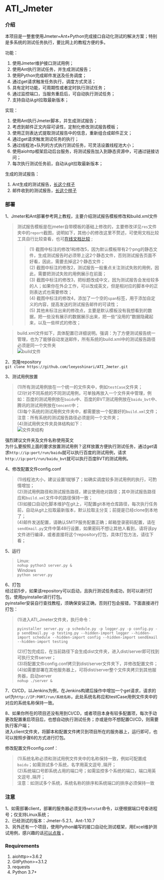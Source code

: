 # ATI_Jmeter
### 介绍
本项目是一整套使用Jmeter+Ant+Python完成接口自动化测试的解决方案；特别是多系统的测试任务执行，要比网上的教程方便的多。<br>

功能：<br>
1. 使用Jmeter维护接口测试用例；
2. 使用Ant执行测试任务，并生成测试报告；
3. 使用Python完成邮件发送及任务调度；
4. 通过get请求触发任务执行，调度方式灵活；
5. 具有定时功能，可周期性或者定时执行测试任务；
6. 通过监控端口，当服务重启后，可自动执行测试任务；
7. 支持自动从git拉取最新版本；

实现：<br>
1. 使用Ant执行Jmeter脚本，并生成测试报告；
2. 考虑到邮件正文内容可读性，定制化修改测试报告模板；
3. 使用正则表达式提取测试报告中的信息，重新组合成邮件正文；
4. 通过get请求触发测试任务的执行；
5. 通过线程池+队列的方式执行测试任务，可灵活设置线程池大小；
6. 使用aiohttp框架启动后台服务，将测试报告加入到静态资源中，可通过链接访问；
7. 每次执行测试任务前，自动从git拉取最新版本；

生成的测试报告：<br>
1. Ant生成的测试报告，[长这个样子](https://github.com/leeyoshinari/ATI_Jmeter/blob/master/report/Baidu_AutoTest_Report20200512012447.html) <br>
2. 邮件收到的测试报告，[长这个样子](https://github.com/leeyoshinari/ATI_Jmeter/blob/master/report/send_Baidu_AutoTest_Report20200512012447.html) <br>

### 部署
1、Jmeter和Ant部署参考网上教程，主要介绍测试报告模板修改和build.xml文件<br>
> 测试报告模板是在jmeter自带模板的基础上修改的，主要修改详见`res`文件夹中的`report`截图，说明如下，其他小的修改这里不赘述，可使用文档比较工具自行比较查看，也可[在线文档比较](http://www.jq22.com/textDifference) ;<br>
>> (1) 截图中标注的修改1和修改5，因为默认模板带有2个png的静态文件，生成测试报告时必须带上这2个静态文件，否则测试报告页面不好看，因此，需要去掉这2个静态文件；<br>
>> (2) 截图中标注的修改2，测试报告一般重点关注测试失败的用例，因此，需要把测试失败的用例展示在前面；<br>
>> (3) 截图中标注的修改3，把标题改成中文，因为测试报告会发给较多的人；如果你在外企工作，可以改成英文，但是相对应的脚本中的正则表达式也需要修改；<br>
>> (4) 截图中标注的修改4，添加了一个空的`span`标签，用于添加自定义的内容，提高发送的测试报告邮件的可读性；<br>
>> (5) 其他未标注出来的修改点，主要是默认模板没有我想看到的数据，把一些没有展示的数据展示出来，把一些“没用的”数据隐藏起来，以及一些样式的修改；<br>

> build.xml文件如下，具体配置已详细说明。强调：为了方便测试报告统一管理，也为了能够自动发送邮件，所有系统的build.xml中的测试报告路径必须是同一个文件夹<br>
    ![build文件](https://github.com/leeyoshinari/ATI_Jmeter/blob/master/res/build.png)

2、克隆repository<br>
    ```git clone https://github.com/leeyoshinari/ATI_Jmeter.git``` <br>

3、测试用例放置<br>
> (1)所有测试用例放在一个统一的文件夹中，例如`testCase`文件夹；<br>
> (2)针对不同系统的不同测试用例，可单独再放入一个文件夹中管理，例如：百度的测试用例放在`baidu`中、百度的BVT测试用例放在`baidu_bvt`中、腾讯的测试用例放在`tencent`中；<br>
> (3)每个系统的测试用例文件夹中，都需要放一个配置好的`build.xml`文件；注意：所有系统的测试报告路径必须是同一个文件夹；<br>
> (4)测试用例文件夹具体结构如下：<br>
> ![文件夹结构](https://github.com/leeyoshinari/ATI_Jmeter/blob/master/res/file_structure.png)

强烈建议文件夹及文件名称使用英文<br>
为什么要按照上面的要求放置测试用例？这样放置方便执行测试任务，通过get请求`http://ip:port/run/baidu`就可以执行百度的测试用例，请求`http://ip:port/run/baidu_bvt`就可以执行百度BVT的测试用例。<br>

4、修改配置文件config.conf<br>
> (1)线程池大小，建议设置1就够了；如确实调度较多测试用例的执行，可酌情增加；<br>
> (2)测试用例路径和测试报告路径，建议使用绝对路径；其中测试报告路径应和`build.xml`文件中的路径保持一致；<br>
> (3)如接口自动化脚本维护在git上，可配置git本地仓库路径，每次执行任务前，自动从git上拉取最新版本，默认拉取主分支；前提是已经clone到本地了；<br>
> (4)邮件发送配置，请确认SMTP服务配置正确；邮箱登录密码配置，请在`sendEmail.py`文件中第48行设置，如果密码不想让其他人看到，请将该py文件进行编译，或者直接将这个repository打包，具体打包方法，请往下看；<br>

5、运行<br>
> Linux:<br>
> ```nohup python3 server.py &``` <br>
> Windows<br>
> ```python server.py``` <br>

6、打包<br>
经过前5步，如果该repository可以启动，且执行测试任务成功，则可以进行打包，使用pyinstaller进行打包。<br>
pyinstaller安装自行查找教程，须确保安装正确，否则打包会报错，下面直接进行打包：
> (1)进入ATI_Jmeter文件夹，执行命令：<br>
> ```shell
> pyinstaller server.py -p schedule.py -p logger.py -p config.py -p sendEmail.py -p testing.py --hidden-import logger --hidden-import schedule --hidden-import config --hidden-import sendEmail --hidden-import testing
> ```
> (2)打包完成后，在当前路径下会生成dist文件夹，进入dist/server即可找到可执行文件server；<br>
> (3)将配置文件config.conf拷贝到dist/server文件夹下，并修改配置文件；<br>
> (4)如需要部署在其他服务器上，可将dist/server整个文件夹拷贝到其他服务器，启动server <br>
> ```nohup ./server &```

7、CI/CD，以Jenkins为例，在Jenkins构建后操作中增加一个get请求，请求的url为`http://IP:PORT/run/系统名称`，此处系统名称应和testCase用例文件夹中的对应的系统名称保持一致。

8、如果你所在的项目还没有用到CI/CD，或者项目本身有较多配置项，每次手动更改配置重启项目后，也想自动执行测试任务；亦或是你不想配置CI/CD，则需要执行客户端；<br>
进入client文件夹，将脚本和配置文件拷贝到项目所在的服务器上，运行即可，也可以按照步骤6的方式进行打包。<br>

修改配置文件config.conf：<br>
> (1)系统名称必须和测试用例文件夹中的名称保持一致，例如可配置成`baidu`；如需测试多个系统，名字用英文逗号`,`隔开；<br>
> (2)系统端口号即系统占用的端口号；如需监控多个系统的端口，端口用英文逗号`,`隔开；<br>
注意：如测试多个系统，系统名称的排序和系统端口的排序必须保持一致

### 注意
1、如需部署client，部署的服务器必须支持`netstat`命令，以便根据端口号查进程号；仅支持Linux系统；<br>
2、已经测试的版本：Jmeter-5.2.1、Ant-1.10.7<br>
3、另外还有一个项目，使用Python编写的接口自动化测试框架，用Excel维护测试用例，感兴趣的话[可以点我](https://github.com/leeyoshinari/ATI) 。

### Requirements
1. aiohttp>=3.6.2
2. GitPython>=3.1.2
3. requests
4. Python 3.7+
